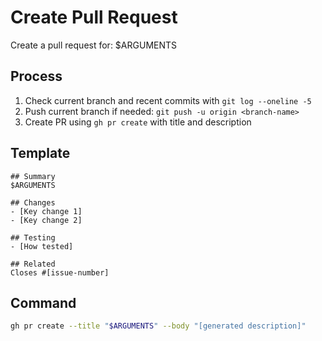 # Create Pull Request

Create a pull request for: $ARGUMENTS

## Process
1. Check current branch and recent commits with `git log --oneline -5`
2. Push current branch if needed: `git push -u origin <branch-name>`
3. Create PR using `gh pr create` with title and description

## Template
```
## Summary
$ARGUMENTS

## Changes
- [Key change 1]
- [Key change 2]

## Testing
- [How tested]

## Related
Closes #[issue-number]
```

## Command
```bash
gh pr create --title "$ARGUMENTS" --body "[generated description]"
```
